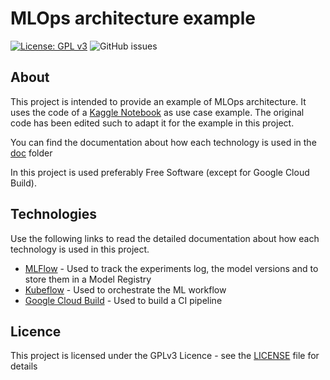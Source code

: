 # MLOps architecture example
[![License: GPL v3](https://img.shields.io/badge/License-GPLv3-blue.svg)](https://www.gnu.org/licenses/gpl-3.0)
![GitHub issues](https://img.shields.io/github/issues/esalvucci/kubeflow-example)

## About
This project is intended to provide an example of MLOps architecture. It uses the code of a 
[Kaggle Notebook](https://www.kaggle.com/francoisraucent/forecasting-electricity-consumption-of-germany)
as use case example. The original code has been edited such to adapt it for the example in this project.

You can find the documentation about how each technology is used in the [doc](doc) folder 

In this project is used preferably Free Software (except for Google Cloud Build).

## Technologies
Use the following links to read the detailed documentation about how each technology is used in this project.

* [MLFlow](doc/mlflow) - Used to track the experiments log, the model versions and to store them in a Model Registry
* [Kubeflow](doc/kubeflow) - Used to orchestrate the ML workflow
* [Google Cloud Build](doc/kubeflow) - Used to build a CI pipeline 

## Licence
This project is licensed under the GPLv3 Licence - see the [LICENSE](LICENSE) file for details